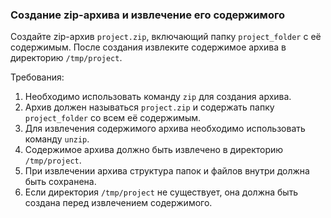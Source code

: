 
### Создание zip-архива и извлечение его содержимого

Создайте zip-архив `project.zip`, включающий папку `project_folder` с её содержимым. После создания извлеките содержимое архива в директорию `/tmp/project`.

Требования:
1. Необходимо использовать команду `zip` для создания архива.
2. Архив должен называться `project.zip` и содержать папку `project_folder` со всем её содержимым.
3. Для извлечения содержимого архива необходимо использовать команду `unzip`.
4. Содержимое архива должно быть извлечено в директорию `/tmp/project`.
5. При извлечении архива структура папок и файлов внутри должна быть сохранена.
6. Если директория `/tmp/project` не существует, она должна быть создана перед извлечением содержимого.